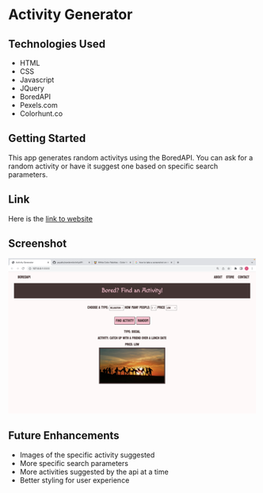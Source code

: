 # Activity Generator

## Technologies Used
- HTML
- CSS
- Javascript
- JQuery
- BoredAPI
- Pexels.com
- Colorhunt.co

<!-- img goes here -->

## Getting Started
<!-- link to website -->
This app generates random activitys using the BoredAPI. You can ask for a random activity or have it suggest one based on specific search parameters. 

## Link
Here is the <a href="https://627bee1ca6f9ed0008703bf4--iridescent-peony-607767.netlify.app/" target='_blank'>link to website</a>


## Screenshot
<img alt="image of website" width="500px" src="img/Screen Shot 2022-05-10 at 10.53.56 AM.png">


## Future Enhancements
- Images of the specific activity suggested
- More specific search parameters
- More activities suggested by the api at a time
- Better styling for user experience



